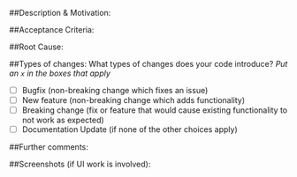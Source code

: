 ##Description & Motivation:

##Acceptance Criteria: 

##Root Cause:

##Types of changes:
What types of changes does your code introduce?
_Put an `x` in the boxes that apply_

- [ ] Bugfix (non-breaking change which fixes an issue)
- [ ] New feature (non-breaking change which adds functionality)
- [ ] Breaking change (fix or feature that would cause existing functionality to not work as expected)
- [ ] Documentation Update (if none of the other choices apply)

##Further comments:

##Screenshots (if UI work is involved): 
